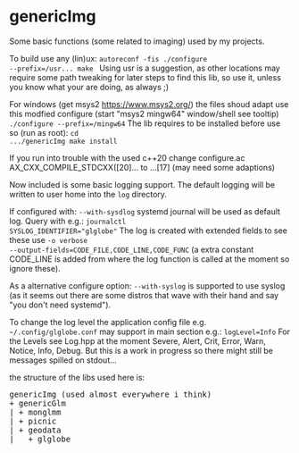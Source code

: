 # genericImg
Some basic functions (some related to imaging) used by my projects.

To build use any (lin)ux:
<code>autoreconf -fis
./configure --prefix=/usr...
make
</code>
Using usr is a suggestion, as other locations may require some path tweaking
for later steps to find this lib, so use it,
unless you know what your are doing, as always ;)

For windows (get msys2 https://www.msys2.org/) the files shoud adapt use this modfied configure
(start "msys2 mingw64" window/shell see tooltip)
<code>./configure --prefix=/mingw64</code>
The lib requires to be installed before use so (run as root):
<code>cd .../genericImg
make install</code>

If you run into trouble with the used c++20 change configure.ac AX_CXX_COMPILE_STDCXX([20]... to ...[17] (may need some adaptions)

Now included is some basic logging support.
The default logging will be written to user home into the <code>log</code> directory.

If configured with:
<code>--with-sysdlog</code>
systemd journal will be used as default log.
Query with e.g.:
<code>journalctl SYSLOG_IDENTIFIER="glglobe"</code>
The log is created with extended fields to see these use  <code>-o verbose --output-fields=CODE_FILE,CODE_LINE,CODE_FUNC</code>
(a extra constant CODE_LINE is added from where the log function is called at the moment so ignore these).

As a alternative configure option:
<code>--with-syslog</code>
is supported to use syslog  (as it seems out there are some distros that wave with their hand and say "you don't need systemd").

To change the log level the application config file e.g. <code>~/.config/glglobe.conf</code> may support in main section e.g.:
<code>logLevel=Info</code>
For the Levels see Log.hpp at the moment Severe, Alert, Crit, Error, Warn, Notice, Info, Debug.
But this is a work in progress so there might still be messages spilled on stdout...

the structure of the libs used here is:
<pre>
genericImg (used almost everywhere i think)
+ genericGlm
| + monglmm
| + picnic
| + geodata
|   + glglobe
</pre>